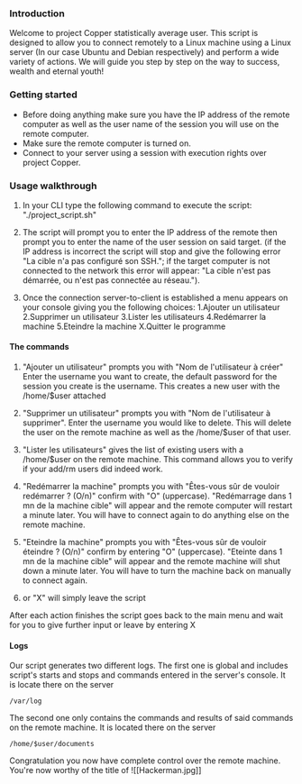 ### Introduction 

Welcome to project Copper statistically average user.
This script is designed to allow you to connect remotely to a Linux machine using a Linux server (In our case Ubuntu and Debian respectively) and perform a wide variety of actions.
We will guide you step by step on the way to success, wealth and eternal youth!

### Getting started

- Before doing anything make sure you have the IP address of the remote computer as well as the user name of the session you will use on the remote computer.
- Make sure the remote computer is turned on.
- Connect to your server using a session with execution rights over project Copper.


### Usage walkthrough


1. In your CLI type the following command to execute the script: "./project_script.sh"
   
2. The script will prompt you to enter the IP address of the remote then prompt you to enter the name of the user session on said target. (if the IP address is incorrect the script will stop and give the following error "La cible n'a pas configuré son SSH."; if the target computer is not connected to the network this error will appear: "La cible n'est pas démarrée, ou n'est pas connectée au réseau.").
   
3. Once the connection server-to-client is established a menu appears on your console giving you the following choices:
				         1.Ajouter un utilisateur
				         2.Supprimer un utilisateur
				         3.Lister les utilisateurs
						 4.Redémarrer la machine
						 5.Eteindre la machine
						 X.Quitter le programme

#### The commands

1. "Ajouter un utilisateur" prompts you with "Nom de l'utilisateur à créer" Enter the username you want to create, the default password for the session you create is the username. This creates a new user with the /home/$user attached
   
2. "Supprimer un utilisateur" prompts you with "Nom de l'utilisateur à supprimer". Enter the username you would like to delete. This will delete the user on the remote machine as well as the /home/$user of that user.
   
3. "Lister les utilisateurs" gives the list of existing users with a /home/$user on the remote machine. This command allows you to verify if your add/rm users did indeed work.
   
4. "Redémarrer la machine" prompts you with "Êtes-vous sûr de vouloir redémarrer ? (O/n)" confirm with "O" (uppercase). "Redémarrage dans 1 mn de la machine cible" will appear and the remote computer will restart a minute later. You will have to connect again to do anything else on the remote machine.
   
5. "Eteindre la machine" prompts you with "Êtes-vous sûr de vouloir éteindre ? (O/n)" confirm by entering "O" (uppercase). "Eteinte dans 1 mn de la machine cible" will appear and the remote machine will shut down a minute later. You will have to turn the machine back on manually to connect again.
   
6. or "X" will simply leave the script

After each action finishes the script goes back to the main menu and wait for you to give further input or leave by entering X

#### Logs

Our script generates two different logs. 
The first one is global and includes script's starts and stops and commands entered in the server's console. It is locate there on the server
```
/var/log
```
The second one only contains the commands and results of said commands on the remote machine.
It is located there on the server
```
/home/$user/documents
```


Congratulation you now have complete control over the remote machine. You're now worthy of the title of ![[Hackerman.jpg]]

